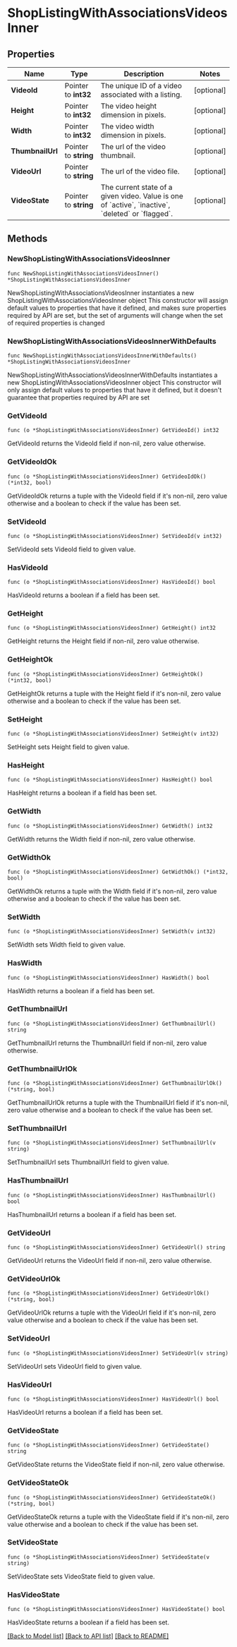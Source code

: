 # ShopListingWithAssociationsVideosInner

## Properties

Name | Type | Description | Notes
------------ | ------------- | ------------- | -------------
**VideoId** | Pointer to **int32** | The unique ID of a video associated with a listing. | [optional] 
**Height** | Pointer to **int32** | The video height dimension in pixels. | [optional] 
**Width** | Pointer to **int32** | The video width dimension in pixels. | [optional] 
**ThumbnailUrl** | Pointer to **string** | The url of the video thumbnail. | [optional] 
**VideoUrl** | Pointer to **string** | The url of the video file. | [optional] 
**VideoState** | Pointer to **string** | The current state of a given video. Value is one of &#x60;active&#x60;, &#x60;inactive&#x60;, &#x60;deleted&#x60; or &#x60;flagged&#x60;. | [optional] 

## Methods

### NewShopListingWithAssociationsVideosInner

`func NewShopListingWithAssociationsVideosInner() *ShopListingWithAssociationsVideosInner`

NewShopListingWithAssociationsVideosInner instantiates a new ShopListingWithAssociationsVideosInner object
This constructor will assign default values to properties that have it defined,
and makes sure properties required by API are set, but the set of arguments
will change when the set of required properties is changed

### NewShopListingWithAssociationsVideosInnerWithDefaults

`func NewShopListingWithAssociationsVideosInnerWithDefaults() *ShopListingWithAssociationsVideosInner`

NewShopListingWithAssociationsVideosInnerWithDefaults instantiates a new ShopListingWithAssociationsVideosInner object
This constructor will only assign default values to properties that have it defined,
but it doesn't guarantee that properties required by API are set

### GetVideoId

`func (o *ShopListingWithAssociationsVideosInner) GetVideoId() int32`

GetVideoId returns the VideoId field if non-nil, zero value otherwise.

### GetVideoIdOk

`func (o *ShopListingWithAssociationsVideosInner) GetVideoIdOk() (*int32, bool)`

GetVideoIdOk returns a tuple with the VideoId field if it's non-nil, zero value otherwise
and a boolean to check if the value has been set.

### SetVideoId

`func (o *ShopListingWithAssociationsVideosInner) SetVideoId(v int32)`

SetVideoId sets VideoId field to given value.

### HasVideoId

`func (o *ShopListingWithAssociationsVideosInner) HasVideoId() bool`

HasVideoId returns a boolean if a field has been set.

### GetHeight

`func (o *ShopListingWithAssociationsVideosInner) GetHeight() int32`

GetHeight returns the Height field if non-nil, zero value otherwise.

### GetHeightOk

`func (o *ShopListingWithAssociationsVideosInner) GetHeightOk() (*int32, bool)`

GetHeightOk returns a tuple with the Height field if it's non-nil, zero value otherwise
and a boolean to check if the value has been set.

### SetHeight

`func (o *ShopListingWithAssociationsVideosInner) SetHeight(v int32)`

SetHeight sets Height field to given value.

### HasHeight

`func (o *ShopListingWithAssociationsVideosInner) HasHeight() bool`

HasHeight returns a boolean if a field has been set.

### GetWidth

`func (o *ShopListingWithAssociationsVideosInner) GetWidth() int32`

GetWidth returns the Width field if non-nil, zero value otherwise.

### GetWidthOk

`func (o *ShopListingWithAssociationsVideosInner) GetWidthOk() (*int32, bool)`

GetWidthOk returns a tuple with the Width field if it's non-nil, zero value otherwise
and a boolean to check if the value has been set.

### SetWidth

`func (o *ShopListingWithAssociationsVideosInner) SetWidth(v int32)`

SetWidth sets Width field to given value.

### HasWidth

`func (o *ShopListingWithAssociationsVideosInner) HasWidth() bool`

HasWidth returns a boolean if a field has been set.

### GetThumbnailUrl

`func (o *ShopListingWithAssociationsVideosInner) GetThumbnailUrl() string`

GetThumbnailUrl returns the ThumbnailUrl field if non-nil, zero value otherwise.

### GetThumbnailUrlOk

`func (o *ShopListingWithAssociationsVideosInner) GetThumbnailUrlOk() (*string, bool)`

GetThumbnailUrlOk returns a tuple with the ThumbnailUrl field if it's non-nil, zero value otherwise
and a boolean to check if the value has been set.

### SetThumbnailUrl

`func (o *ShopListingWithAssociationsVideosInner) SetThumbnailUrl(v string)`

SetThumbnailUrl sets ThumbnailUrl field to given value.

### HasThumbnailUrl

`func (o *ShopListingWithAssociationsVideosInner) HasThumbnailUrl() bool`

HasThumbnailUrl returns a boolean if a field has been set.

### GetVideoUrl

`func (o *ShopListingWithAssociationsVideosInner) GetVideoUrl() string`

GetVideoUrl returns the VideoUrl field if non-nil, zero value otherwise.

### GetVideoUrlOk

`func (o *ShopListingWithAssociationsVideosInner) GetVideoUrlOk() (*string, bool)`

GetVideoUrlOk returns a tuple with the VideoUrl field if it's non-nil, zero value otherwise
and a boolean to check if the value has been set.

### SetVideoUrl

`func (o *ShopListingWithAssociationsVideosInner) SetVideoUrl(v string)`

SetVideoUrl sets VideoUrl field to given value.

### HasVideoUrl

`func (o *ShopListingWithAssociationsVideosInner) HasVideoUrl() bool`

HasVideoUrl returns a boolean if a field has been set.

### GetVideoState

`func (o *ShopListingWithAssociationsVideosInner) GetVideoState() string`

GetVideoState returns the VideoState field if non-nil, zero value otherwise.

### GetVideoStateOk

`func (o *ShopListingWithAssociationsVideosInner) GetVideoStateOk() (*string, bool)`

GetVideoStateOk returns a tuple with the VideoState field if it's non-nil, zero value otherwise
and a boolean to check if the value has been set.

### SetVideoState

`func (o *ShopListingWithAssociationsVideosInner) SetVideoState(v string)`

SetVideoState sets VideoState field to given value.

### HasVideoState

`func (o *ShopListingWithAssociationsVideosInner) HasVideoState() bool`

HasVideoState returns a boolean if a field has been set.


[[Back to Model list]](../README.md#documentation-for-models) [[Back to API list]](../README.md#documentation-for-api-endpoints) [[Back to README]](../README.md)


